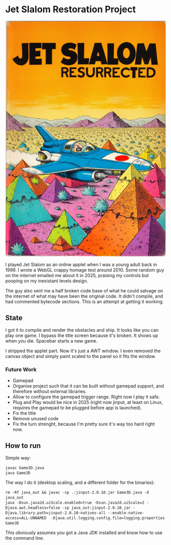 # Jet Slalom Restoration Project

![AI Generated Cover](slalom.jpg?raw=true)

I played Jet Slalom as an online applet when I was a young adult back in 1999.
I wrote a WebGL crappy homage test around 2010.
Some random guy on the internet emailed me about it in 2025, praising my controls but pooping on my inexistant levels design.

The guy also sent me a half broken code base of what he could salvage on the internet of what may have been the original code.
It didn't compile, and had commented bytecode sections.
This is an attempt at getting it working.

## State

I got it to compile and render the obstacles and ship. It looks like you can play one game. I bypass the title screen because it's broken. It shows up when you die. Spacebar starts a new game.

I stripped the applet part. Now it's just a AWT window. I even removed the canvas object and simply paint scaled to the panel so it fits the window.

### Future Work

- Gamepad
 - Organise project such that it can be built without gamepad support, and therefore without external libraries.
 - Allow to configure the gamepad trigger range. Right now I play it safe.
 - Plug and Play would be nice in 2025 (right now jinput, at least on Linux, requires the gamepad to be plugged before app is launched).
- Fix the title
- Remove unused code
- Fix the turn strenght, because I'm pretty sure it's way too hard right now.

## How to run

Simple way:
```
javac Game3D.java
java Game3D
```

The way I do it (desktop scaling, and a different folder for the binaries):
```
rm -Rf java_out && javac -cp .:jinput-2.0.10.jar Game3D.java -d java_out
java -Dsun.java2d.uiScale.enabled=true -Dsun.java2d.uiScale=2 -Djava.awt.headless=false -cp java_out:jinput-2.0.10.jar -Djava.library.path=jinput-2.0.10-natives-all --enable-native-access=ALL-UNNAMED  -Djava.util.logging.config.file=logging.properties Game3D
```

This obviously assumes you got a Java JDK installed and know how to use the command line.
